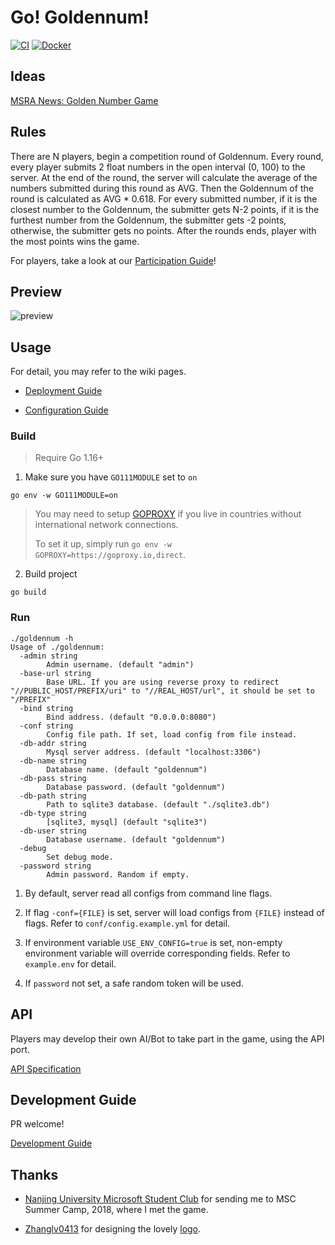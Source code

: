 # Go! Goldennum!

[![CI](https://github.com/forewing/goldennum/workflows/CI/badge.svg)](https://github.com/forewing/goldennum/actions?query=workflow%3ACI)
[![Docker](https://github.com/forewing/goldennum/workflows/Docker/badge.svg)](https://hub.docker.com/r/forewing/goldennum)

## Ideas

[MSRA News: Golden Number Game](https://www.msra.cn/zh-cn/news/features/golden-number-game)

## Rules

There are N players, begin a competition round of Goldennum. Every round, every player submits 2 float numbers in the open interval (0, 100) to the server. At the end of the round, the server will calculate the average of the numbers submitted during this round as AVG. Then the Goldennum of the round is calculated as AVG * 0.618. For every submitted number, if it is the closest number to the Goldennum, the submitter gets N-2 points, if it is the furthest number from the Goldennum, the submitter gets -2 points, otherwise, the submitter gets no points. After the rounds ends, player with the most points wins the game.

For players, take a look at our [Participation Guide](https://github.com/forewing/goldennum/wiki/Participation-Guide)!

## Preview

![preview](https://github.com/forewing/images/raw/master/goldennum-desktop.png)

## Usage

For detail, you may refer to the wiki pages.

- [Deployment Guide](https://github.com/forewing/goldennum/wiki/Deployment)

- [Configuration Guide](https://github.com/forewing/goldennum/wiki/Configuration)

### Build

> Require Go 1.16+

1. Make sure you have `GO111MODULE` set to `on`

```
go env -w GO111MODULE=on
```

> You may need to setup [GOPROXY](https://github.com/goproxyio/goproxy) if you live in countries without international network connections.
>
> To set it up, simply run `go env -w GOPROXY=https://goproxy.io,direct`.

2. Build project

```
go build
```

### Run

```
./goldennum -h
Usage of ./goldennum:
  -admin string
        Admin username. (default "admin")
  -base-url string
        Base URL. If you are using reverse proxy to redirect "//PUBLIC_HOST/PREFIX/uri" to "//REAL_HOST/url", it should be set to "/PREFIX"
  -bind string
        Bind address. (default "0.0.0.0:8080")
  -conf string
        Config file path. If set, load config from file instead.
  -db-addr string
        Mysql server address. (default "localhost:3306")
  -db-name string
        Database name. (default "goldennum")
  -db-pass string
        Database password. (default "goldennum")
  -db-path string
        Path to sqlite3 database. (default "./sqlite3.db")
  -db-type string
        [sqlite3, mysql] (default "sqlite3")
  -db-user string
        Database username. (default "goldennum")
  -debug
        Set debug mode.
  -password string
        Admin password. Random if empty.
```

1. By default, server read all configs from command line flags.

2. If flag `-conf={FILE}` is set, server will load configs from `{FILE}` instead of flags. Refer to `conf/config.example.yml` for detail.

3. If environment variable `USE_ENV_CONFIG=true` is set, non-empty environment variable will override corresponding fields. Refer to `example.env` for detail.

4. If `password` not set, a safe random token will be used.

## API

Players may develop their own AI/Bot to take part in the game, using the API port.

[API Specification](https://github.com/forewing/goldennum/wiki/API-Spec)

## Development Guide

PR welcome!

[Development Guide](https://github.com/forewing/goldennum/wiki/Development-Guide)

## Thanks

- [Nanjing University Microsoft Student Club](https://github.com/njumsc) for sending me to MSC Summer Camp, 2018, where I met the game.

- [Zhanglv0413](https://github.com/Zhanglv0413) for designing the lovely [logo](./statics/favicon.ico).
